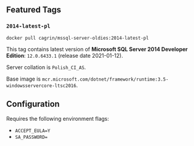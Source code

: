 ## Featured Tags

### ```2014-latest-pl```
```docker pull cagrin/mssql-server-oldies:2014-latest-pl```

This tag contains latest version of **Microsoft SQL Server 2014 Developer Edition**: ```12.0.6433.1``` (release date 2021-01-12).

Server collation is ```Polish_CI_AS```.

Base image is ```mcr.microsoft.com/dotnet/framework/runtime:3.5-windowsservercore-ltsc2016```.

## Configuration
Requires the following environment flags:
- ```ACCEPT_EULA=Y```
- ```SA_PASSWORD=```